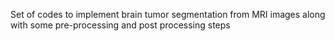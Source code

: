 Set of codes to implement brain tumor segmentation from MRI images along with some pre-processing and post processing steps
